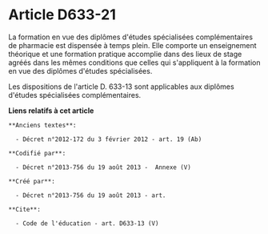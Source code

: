 # Article D633-21

La formation en vue des diplômes d'études spécialisées complémentaires de pharmacie est dispensée à temps plein. Elle
comporte un enseignement théorique et une formation pratique accomplie dans des lieux de stage agréés dans les mêmes
conditions que celles qui s'appliquent à la formation en vue des diplômes d'études spécialisées. 

Les dispositions de l'article D. 633-13 sont applicables aux diplômes d'études spécialisées complémentaires.

**Liens relatifs à cet article**

	**Anciens textes**:

	  - Décret n°2012-172 du 3 février 2012 - art. 19 (Ab)

	**Codifié par**:

	  - Décret n°2013-756 du 19 août 2013 -  Annexe (V)

	**Créé par**:

	  - Décret n°2013-756 du 19 août 2013 - art.

	**Cite**:

	  - Code de l'éducation - art. D633-13 (V)
